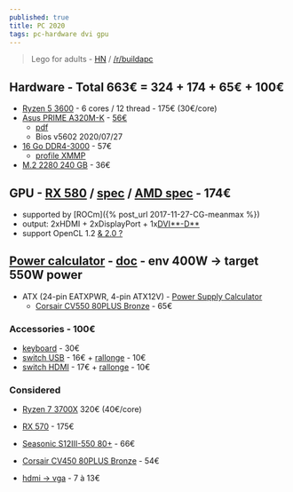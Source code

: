 ```yaml
---
published: true
title: PC 2020
tags: pc-hardware dvi gpu
---
```

> Lego for adults - [HN](https://news.ycombinator.com/item?id=27009256) / [/r/buildapc](https://old.reddit.com/r/buildapc/)

## Hardware - Total 663€ = 324 + 174 + 65€ + 100€
- [Ryzen 5 3600](https://fr.alternate.be/AMD/Ryzen-5-3600-socket-AM4-Processeur/html/product/1553392?event=search) - 6 cores / 12 thread - 175€ (30€/core)
- [Asus PRIME A320M-K](https://www.youtube.com/watch?v=ooLyEmrbEz8) - [56€](https://www.amazon.fr/gp/product/B06Y6GDYD4/ref=ox_sc_act_title_1?smid=A1X6FK5RDHNB96&psc=1)
	- [pdf](https://images-eu.ssl-images-amazon.com/images/I/B1uz9P-26gS.pdf)
    - Bios v5602 2020/07/27
- [16 Go DDR4-3000](https://www.amazon.fr/gp/product/B07BL242X3/ref=ppx_yo_dt_b_asin_title_o07_s01?ie=UTF8&psc=1) - 57€
	- [profile XMMP](https://www.youtube.com/watch?v=93nvDJRPBLE)
- [M.2 2280 240 GB](https://www.amazon.fr/gp/product/B078WYS5K6/ref=ppx_yo_dt_b_asin_title_o07_s00?ie=UTF8&th=1) - 36€


## GPU - [RX 580](https://www.amazon.fr/gp/product/B071Y7XJXN/ref=ppx_yo_dt_b_asin_title_o04_s01?ie=UTF8&psc=1) / [spec](https://images-na.ssl-images-amazon.com/images/I/A1uep1I3U5L.pdf) / [AMD spec](https://www.amd.com/en/products/graphics/radeon-rx-580) - 174€
- supported by [ROCm]({% post_url 2017-11-27-CG-meanmax %})
- output: 2xHDMI + 2xDisplayPort + 1x[DVI**-D**](https://www.amazon.fr/YIWENTEC-Adapter-Active-Converter-Monitor/dp/B07J6N9DZW/ref=sr_1_16?__mk_fr_FR=%C3%85M%C3%85%C5%BD%C3%95%C3%91&dchild=1&keywords=vga+dvi&qid=1597571299&sr=8-16)
- support OpenCL 1.2 [& 2.0 ?](https://github.com/RadeonOpenCompute/ROCm-OpenCL-Runtime/issues/127)

## [Power calculator](https://www.bequiet.com/fr/psucalculator/) - [doc](https://www.commentcamarche.net/faq/11133-comment-choisir-son-alimentation-pc) - env 400W -> target 550W power
- ATX (24-pin EATXPWR, 4-pin ATX12V) - [Power Supply Calculator](https://outervision.com/b/YQnOrb)
    - [Corsair CV550 80PLUS Bronze](https://www.ldlc.com/fiche/PB00313685.html) - 65€   

### Accessories - 100€
- [keyboard](https://www.amazon.fr/gp/product/B081YKB238/ref=ppx_yo_dt_b_asin_title_o02_s00?ie=UTF8&psc=1) - 30€
- [switch USB](https://www.amazon.fr/gp/product/B07WMG6LB7/ref=ppx_yo_dt_b_asin_title_o05_s00?ie=UTF8&psc=1) - 16€ + [rallonge](https://www.amazon.fr/gp/product/B082F4J62K/ref=ppx_yo_dt_b_asin_title_o01_s00?ie=UTF8&psc=1) - 10€
- [switch HDMI](https://www.amazon.fr/gp/product/B07KSYS2L4/ref=ppx_yo_dt_b_asin_title_o05_s01?ie=UTF8&psc=1) - 17€ + [rallonge](https://www.amazon.fr/gp/product/B010GJMVRY/ref=ppx_yo_dt_b_asin_title_o05_s01?ie=UTF8&psc=1) - 10€

### Considered
- [Ryzen 7 3700X](https://fr.alternate.be/AMD/Ryzen-7-3700X-socket-AM4-Processeur/html/product/1553396?event=search) 320€ (40€/core)
- [RX 570](https://www.amazon.fr/gp/product/B0785Q6DYP/ref=ox_sc_act_title_5?smid=A1X6FK5RDHNB96&psc=1) - 175€
- [Seasonic S12III-550 80+](https://www.ldlc.com/fiche/PB00272595.html) - 66€
- [Corsair CV450 80PLUS Bronze](https://www.ldlc.com/fiche/PB00313686.html) - 54€

- [hdmi -> vga](https://www.amazon.fr/gp/product/B01E8DD6J6/ref=ppx_yo_dt_b_asin_title_o04_s00?ie=UTF8&psc=1) - 7 à 13€
